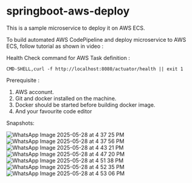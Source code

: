 # springboot-aws-deploy

This is a sample microservice to deploy it on AWS ECS.

To build automated AWS CodePipeline and deploy microservice to AWS ECS, follow tutorial as shown in video :

Health Check command for AWS Task definition : 
```
CMD-SHELL,curl -f http://localhost:8080/actuator/health || exit 1
```


Prerequisite :
1. AWS acconunt.
2. Git and docker installed on the machine.
3. Docker should be started before building docker image.
4. And your favourite code editor

Snapshots:

![WhatsApp Image 2025-05-28 at 4 37 25 PM](https://github.com/user-attachments/assets/48fa55da-e0d1-4bb0-a518-19105774a22d)
![WhatsApp Image 2025-05-28 at 4 37 56 PM](https://github.com/user-attachments/assets/b6ff1b8e-73b7-463b-93be-742993f5f3e3)
![WhatsApp Image 2025-05-28 at 4 43 21 PM](https://github.com/user-attachments/assets/973b5dd7-38bb-47da-915c-ff4976c8e9a9)
![WhatsApp Image 2025-05-28 at 4 47 20 PM](https://github.com/user-attachments/assets/d4296201-5d58-4d2b-abd6-53b64f6e0add)
![WhatsApp Image 2025-05-28 at 4 51 38 PM](https://github.com/user-attachments/assets/18d95998-3de5-402d-b9b2-8f958078d9e0)
![WhatsApp Image 2025-05-28 at 4 52 35 PM](https://github.com/user-attachments/assets/b0ddf9a2-04cc-431e-bdb2-77ceebfceada)
![WhatsApp Image 2025-05-28 at 4 53 06 PM](https://github.com/user-attachments/assets/4f641c91-bd13-42ed-908a-040ce8363b94)

